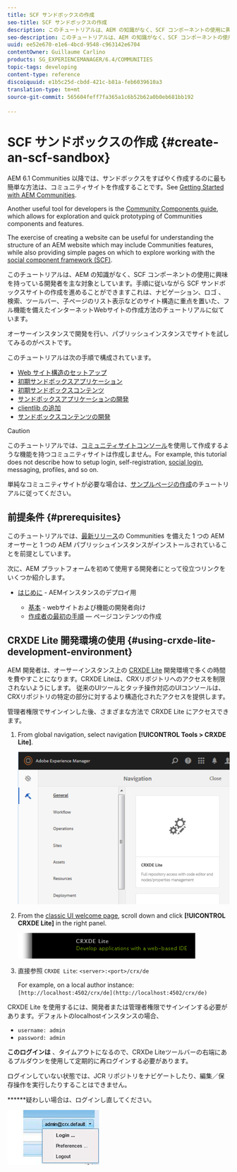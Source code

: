 ```yaml
---
title: SCF サンドボックスの作成
seo-title: SCF サンドボックスの作成
description: このチュートリアルは、AEM の知識がなく、SCF コンポーネントの使用に興味を持っている開発者を主な対象としています。手順に従いながら SCF サンドボックスサイトの作成を進めることができます
seo-description: このチュートリアルは、AEM の知識がなく、SCF コンポーネントの使用に興味を持っている開発者を主な対象としています。手順に従いながら SCF サンドボックスサイトの作成を進めることができます
uuid: ee52e670-e1e6-4bcd-9548-c963142e6704
contentOwner: Guillaume Carlino
products: SG_EXPERIENCEMANAGER/6.4/COMMUNITIES
topic-tags: developing
content-type: reference
discoiquuid: e1b5c25d-cbdd-421c-b81a-feb6039610a3
translation-type: tm+mt
source-git-commit: 565604feff7fa365a1c6b52b62a0b0eb681bb192

---
```




# SCF サンドボックスの作成 {#create-an-scf-sandbox}


AEM 6.1 Communities 以降では、サンドボックスをすばやく作成するのに最も簡単な方法は、コミュニティサイトを作成することです。See [Getting Started with AEM Communities](getting-started.md).

Another useful tool for developers is the [Community Components guide](components-guide.md), which allows for exploration and quick prototyping of Communities components and features.

The exercise of creating a website can be useful for understanding the structure of an AEM website which may include Communities features, while also providing simple pages on which to explore working with the [social component framework (SCF)](scf.md).

このチュートリアルは、AEM の知識がなく、SCF コンポーネントの使用に興味を持っている開発者を主な対象としています。手順に従いながら SCF サンドボックスサイトの作成を進めることができますこれは、ナビゲーション、ロゴ [](../../help/sites-developing/website.md) 、検索、ツールバー、子ページのリスト表示などのサイト構造に重点を置いた、フル機能を備えたインターネットWebサイトの作成方法のチュートリアルに似ています。

オーサーインスタンスで開発を行い、パブリッシュインスタンスでサイトを試してみるのがベストです。

このチュートリアルは次の手順で構成されています。

* [Web サイト構造のセットアップ](setup-website.md)
* [初期サンドボックスアプリケーション](initial-app.md)
* [初期サンドボックスコンテンツ](initial-content.md)
* [サンドボックスアプリケーションの開発](develop-app.md)
* [clientlib の追加](add-clientlibs.md)
* [サンドボックスコンテンツの開発](develop-content.md)

>[!CAUTION]
>
>このチュートリアルでは、[コミュニティサイトコンソール](sites-console.md)を使用して作成するような機能を持つコミュニティサイトは作成しません。For example, this tutorial does not describe how to setup login, self-registration, [social login](social-login.md), messaging, profiles, and so on.
>
>単純なコミュニティサイトが必要な場合は、[サンプルページの作成](create-sample-page.md)のチュートリアルに従ってください。

## 前提条件 {#prerequisites}

このチュートリアルでは、[最新リリース](deploy-communities.md#latest-releases)の Communities を備えた 1 つの AEM オーサーと 1 つの AEM パブリッシュインスタンスがインストールされていることを前提としています。

次に、AEM プラットフォームを初めて使用する開発者にとって役立つリンクをいくつか紹介します。

* [はじめに](../../help/sites-deploying/deploy.md#getting-started) - AEMインスタンスのデプロイ用

   * [基本](../../help/sites-developing/the-basics.md) - webサイトおよび機能の開発者向け
   * [作成者の最初の手順](../../help/sites-authoring/first-steps.md) — ページコンテンツの作成

## CRXDE Lite 開発環境の使用 {#using-crxde-lite-development-environment}

AEM 開発者は、オーサーインスタンス上の [CRXDE Lite](../../help/sites-developing/developing-with-crxde-lite.md) 開発環境で多くの時間を費やすことになります。CRXDE Liteは、CRXリポジトリへのアクセスを制限されないようにします。 従来のUIツールとタッチ操作対応のUIコンソールは、CRXリポジトリの特定の部分に対するより構造化されたアクセスを提供します。

管理者権限でサインインした後、さまざまな方法で CRXDE Lite にアクセスできます。

1. From global navigation, select navigation **[!UICONTROL Tools > CRXDE Lite]**.

   ![chlimage_1-350](assets/chlimage_1-350.png)

2. From the [classic UI welcome page](http://localhost:4502/welcome.html), scroll down and click **[!UICONTROL CRXDE Lite]** in the right panel.

   ![chlimage_1-351](assets/chlimage_1-351.png)

3. 直接参照 `CRXDE Lite`: `<server>:<port>/crx/de`

   For example, on a local author instance: ` [http://localhost:4502/crx/de](http://localhost:4502/crx/de)`

CRXDE Lite を使用するには、開発者または管理者権限でサインインする必要があります。デフォルトのlocalhostインスタンスの場合、

* `username: admin`
* `password: admin`


**このログインは** 、タイムアウトになるので、CRXDe Liteツールバーの右端にあるプルダウンを使用して定期的に再ログインする必要があります。

ログインしていない状態では、JCR リポジトリをナビゲートしたり、編集／保存操作を実行したりすることはできません。

******&#x200B;疑わしい場合は、ログインし直してください。

![chlimage_1-352](assets/chlimage_1-352.png)
